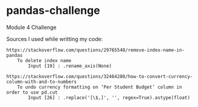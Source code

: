 # pandas-challenge
Module 4 Challenge


Sources I used while writting my code:
    
    https://stackoverflow.com/questions/29765548/remove-index-name-in-pandas
        To delete index name
            Input [19] : .rename_axis(None)

    https://stackoverflow.com/questions/32464280/how-to-convert-currency-column-with-and-to-numbers
        To undo currency formatting on ‘Per Student Budget’ column in order to use pd.cut 
            Input [26] : .replace('[\$,]', '', regex=True).astype(float)


